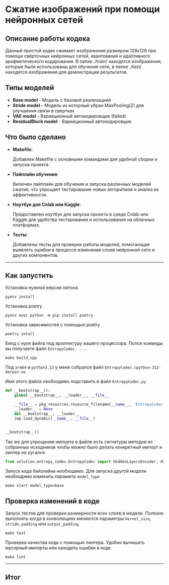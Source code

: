 # Cжатие изображений при помощи нейронных сетей

## Описание работы кодека
Данный простой кодек сжимает изображения размером 128x128 при помощи свёрточных нейронных сетей, квантования и адаптивного арифметического кодирования.
В папке ./train/ находятся изображения, которые были использованы для обучения сети, в папке ./test/ находятся изображения для демонстрации результатов.

## Типы моделей

* **Base model** - Модель с базовой реализацией
* **Stride model** - Модель из котороый убран MaxPooling(2) для улучшения связи в свертках
* **VAE model** - Вариационный автокодировщик (failed)
* **ResidualBlock model** - Вариационный автокодировщик


## Что было сделано

* **Makefile**: 

    Добавлен Makefile с основными командами для удобной сборки и запуска проекта.


* **Пайплайн обучения**:

    Включен пайплайн для обучения и запуска различных моделей сжатия, что упрощает тестирование новых алгоритмов и анализ их эффективности.


* **Ноутбук для Colab или Kaggle**:

    Предоставлен ноутбук для запуска проекта в среде Colab или Kaggle для удобства тестирования и использования на облачных платформах. 


* **Тесты**: 

    Добавлены тесты для проверки работы моделей, помогающие выявлять ошибки в процессе изменения слоев нейронной сети и других компонентов.




---
## Как запустить
Установка нужной версии питона
```shell
pyenv install
```

Установка poetry
```shell
pyenv exec python -m pip install poetry
```

Установка зависимостей с помощью poetry
```shell
poetry intall
```

Билд с нуля файла под архитектуру вашего процессора. Полсе команды вы получаете файл `EntropyCodec. ...`. 
```shell
make build_cpp
```
Под `arm64` и `python3.12` у меня собрался файл `EntropyCodec.cpython-312-darwin.so`

Имя этого файла необходимо подставить в файл `EntropyCodec.py`
```py
def __bootstrap__():
    global __bootstrap__, __loader__, __file__

    __file__ = pkg_resources.resource_filename(__name__, 'EntropyCodec.cpython-312-darwin.so')
    __loader__ = None
    del __bootstrap__, __loader__
    imp.load_dynamic(__name__, __file__)


__bootstrap__()
```

Так же для упрощения импорта в файле есть сигнатуры методов из собранных исходников чтобы можно было делать конкретный импорт и линтер не ругался

```py
from solution.entropy_codec.EntropyCodec import HiddenLayersEncoder, HiddenLayersDecoder
```

Запуск кода бейзлайна необходимо. Для запуска другой модели необходимо изменить параметр `model_type`
```shell
make start model_type=base
```


## Проверка изменений в коде
Запуск тестов для проверки размерности всех слоев в модели. 
Полезно выполнять когда в конволюциях меняются параметры  `kernel_size`, `stride`, `padding` или `output_padding`
```shell
make test
```

Проверка качества кода с помощью линтера. 
Удобно вычишать мусорный импорты или находить ошибки в коде
```shell
make lint
```

---

## Итог